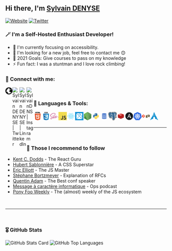 ## Hi there, I'm [Sylvain DENYSE][website]

[![Website](https://img.shields.io/website?label=sylvaindenyse.me&style=for-the-badge&url=https%3A%2F%2Fsylvaindenyse.me)][website]
[![Twitter](https://img.shields.io/twitter/follow/SylvainDENYSE?color=1DA1F2&logo=twitter&style=for-the-badge)](https://twitter.com/intent/follow?original_referer=https%3A%2F%2Fgithub.com%2FSylvainDENYSE&screen_name=SylvainDENYSE)

### 🪄 I'm a Self-Hosted Enthusiast Developer!

- 🔭 I'm currently focusing on accessibility.
- 👯 I'm looking for a new job, feel free to contact me 😊
- 🎯 2021 Goals: Give courses to pass on my knowledge
- ⚡ Fun fact: I was a stuntman and I love rock climbing!

### 🔎 Connect with me:

[<img align="left" alt="sylvaindenyse.me" width="22px" src="https://raw.githubusercontent.com/iconic/open-iconic/master/svg/globe.svg" />][website]
[<img align="left" alt="Sylvain DENYSE | Twitter" width="22px" src="https://cdn.jsdelivr.net/npm/simple-icons@v3/icons/twitter.svg" />][twitter]
[<img align="left" alt="Sylvain DENYSE | LinkedIn" width="22px" src="https://cdn.jsdelivr.net/npm/simple-icons@v3/icons/linkedin.svg" />][linkedin]
[<img align="left" alt="SylvainDNS | Instagram" width="22px" src="https://cdn.jsdelivr.net/npm/simple-icons@v3/icons/instagram.svg" />][instagram]

<br />

### 🔧 Languages & Tools:

<img align="left" alt="HTML5 logo" title="HTML5" width="26px" src="https://raw.githubusercontent.com/github/explore/80688e429a7d4ef2fca1e82350fe8e3517d3494d/topics/html/html.png" />
<img align="left" alt="CSS3 logo" title="CSS3" width="26px" src="https://raw.githubusercontent.com/github/explore/80688e429a7d4ef2fca1e82350fe8e3517d3494d/topics/css/css.png" />
<img align="left" alt="Sass logo" title="Sass" width="26px" src="https://raw.githubusercontent.com/github/explore/80688e429a7d4ef2fca1e82350fe8e3517d3494d/topics/sass/sass.png" />
<img align="left" alt="JavaScript logo" title="JavaScript" width="26px" src="https://raw.githubusercontent.com/github/explore/80688e429a7d4ef2fca1e82350fe8e3517d3494d/topics/javascript/javascript.png" />
<img align="left" alt="React logo" title="React" width="26px" src="https://raw.githubusercontent.com/github/explore/80688e429a7d4ef2fca1e82350fe8e3517d3494d/topics/react/react.png" />
<img align="left" alt="Elm logo" title="Elm" width="26px" src="https://raw.githubusercontent.com/github/explore/bc74dc5f9d530003dcd057b7b73c12fbcc4484ed/topics/elm/elm.png" />
<img align="left" alt="Node.js logo" title="Node.js" width="26px" src="https://raw.githubusercontent.com/github/explore/80688e429a7d4ef2fca1e82350fe8e3517d3494d/topics/nodejs/nodejs.png" />
<img align="left" alt="Python logo" title="Python" width="26px" src="https://raw.githubusercontent.com/github/explore/80688e429a7d4ef2fca1e82350fe8e3517d3494d/topics/python/python.png" />
<img align="left" alt="SQL logo" title="SQL" width="26px" src="https://raw.githubusercontent.com/github/explore/80688e429a7d4ef2fca1e82350fe8e3517d3494d/topics/sql/sql.png" />
<img align="left" alt="PostgreSQL logo" title="PostgreSQL" width="26px" src="https://raw.githubusercontent.com/github/explore/80688e429a7d4ef2fca1e82350fe8e3517d3494d/topics/postgresql/postgresql.png" />
<img align="left" alt="Redis logo" title="Redis" width="26px" src="https://raw.githubusercontent.com/github/explore/80688e429a7d4ef2fca1e82350fe8e3517d3494d/topics/redis/redis.png" />
<img align="left" alt="Ansible logo" title="Ansible" width="26px" src="https://raw.githubusercontent.com/github/explore/80688e429a7d4ef2fca1e82350fe8e3517d3494d/topics/ansible/ansible.png" />
<img align="left" alt="Kubernetes logo" title="Kubernetes" width="26px" src="https://raw.githubusercontent.com/github/explore/80688e429a7d4ef2fca1e82350fe8e3517d3494d/topics/kubernetes/kubernetes.png" />
<img align="left" alt="Git logo" title="Git" width="26px" src="https://raw.githubusercontent.com/github/explore/80688e429a7d4ef2fca1e82350fe8e3517d3494d/topics/git/git.png" />
<img align="left" alt="ArchLinux logo" title="ArchLinux" width="26px" src="https://raw.githubusercontent.com/github/explore/7b8474be525e3f210d3c8d60a32beca4bfc2895b/topics/archlinux/archlinux.png" />

<br />
<br />

---

<br />

### 💫 Those I recommend to follow

- [Kent C. Dodds](https://kentcdodds.com/blog/) - The React Guru
- [Hubert Sablonnière](https://www.hsablonniere.com/) - A CSS Superstar
- [Eric Elliott](https://medium.com/@_ericelliott) - The JS Master
- [Stéphane Bortzmeyer](https://www.bortzmeyer.org/) - Explanation of RFCs
- [Quentin Adam](https://twitter.com/waxzce) - The Best conf speaker
- [Message à caractère informatique](https://www.clever-cloud.com/fr/podcast/) - Ops podcast
- [Pony Foo Weekly](https://ponyfoo.com/weekly/history) - The (almost) weekly of the JS ecosystem

<br />

---

<br />

### 🎖 GitHub Stats

<img src="https://github-readme-stats.vercel.app/api?username=sylvaindns&show_icons=true&count_private=true" alt="GitHub Stats Card"/>

<img src="https://github-readme-stats.vercel.app/api/top-langs/?username=sylvaindns&layout=compact&exclude_repo=wishCreator,installations-pdl-perso" alt="GitHub Top Languages"/>


[website]: https://sylvaindenyse.me
[twitter]: https://twitter.com/SylvainDENYSE
[linkedin]: https://www.linkedin.com/in/sylvain-denyse/
[instagram]: https://www.instagram.com/sylvain.dns/
